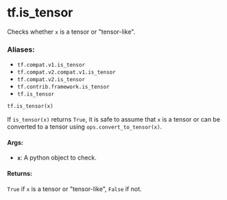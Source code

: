 <div itemscope itemtype="http://developers.google.com/ReferenceObject">
<meta itemprop="name" content="tf.is_tensor" />
<meta itemprop="path" content="Stable" />
</div>

# tf.is_tensor

Checks whether `x` is a tensor or "tensor-like".

### Aliases:

* `tf.compat.v1.is_tensor`
* `tf.compat.v2.compat.v1.is_tensor`
* `tf.compat.v2.is_tensor`
* `tf.contrib.framework.is_tensor`
* `tf.is_tensor`

``` python
tf.is_tensor(x)
```

<!-- Placeholder for "Used in" -->

If `is_tensor(x)` returns `True`, it is safe to assume that `x` is a tensor or
can be converted to a tensor using `ops.convert_to_tensor(x)`.

#### Args:


* <b>`x`</b>: A python object to check.


#### Returns:

`True` if `x` is a tensor or "tensor-like", `False` if not.
